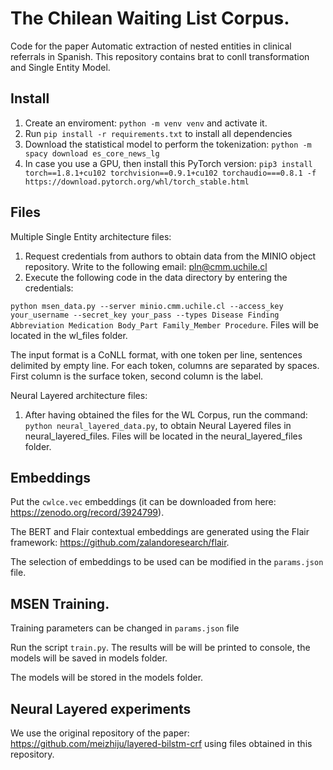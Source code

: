 

#  The Chilean Waiting List Corpus.
Code for the paper Automatic extraction of nested entities in clinical referrals in Spanish. This repository contains brat to conll transformation and Single Entity Model.

## Install

1. Create an enviroment: `python -m venv venv` and activate it.
2. Run `pip install -r requirements.txt` to install all dependencies
3. Download the statistical model to perform the tokenization: `python -m spacy download es_core_news_lg`
4. In case you use a GPU, then install this PyTorch version: `pip3 install torch==1.8.1+cu102 torchvision==0.9.1+cu102 torchaudio===0.8.1 -f https://download.pytorch.org/whl/torch_stable.html`


## Files

Multiple Single Entity architecture files:

1. Request credentials from authors to obtain data from the MINIO object repository. Write to the following email: pln@cmm.uchile.cl
2. Execute the following code in the data directory by entering the credentials:

`python msen_data.py --server minio.cmm.uchile.cl --access_key your_username --secret_key your_pass --types Disease Finding Abbreviation Medication Body_Part Family_Member Procedure`. Files will be located in the wl_files folder.

The input format is a CoNLL format, with one token per line, sentences
delimited by empty line. For each token, columns are separated by spaces. First
column is the surface token, second column is the label.

Neural Layered architecture files:

1. After having obtained the files for the WL Corpus, run the command: `python neural_layered_data.py`,  to obtain Neural Layered files in neural_layered_files. Files will be located in the neural_layered_files folder.

## Embeddings

Put the `cwlce.vec` embeddings (it can be downloaded from here: https://zenodo.org/record/3924799).

The BERT and Flair contextual embeddings are generated using the Flair framework: https://github.com/zalandoresearch/flair. 

The selection of embeddings to be used can be modified in the `params.json` file.

## MSEN Training.

Training parameters can be changed in `params.json` file

Run the script `train.py`. The results will be will be printed to console, the models will be saved in models folder.

The models will be stored in the models folder.

## Neural Layered experiments

We use the original repository of the paper: https://github.com/meizhiju/layered-bilstm-crf using files obtained in this repository. 
